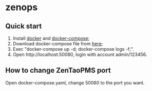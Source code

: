 # zenops

## Quick start
1. Install [docker](https://docs.docker.com/get-docker/) and [docker-compose](https://docs.docker.com/compose/install/);
2. Download docker-compose file from [here](https://raw.githubusercontent.com/aaronchen2k/zenops/master/docker-compose.yml);
3. Exec "docker-compose up -d; docker-compose logs -f;".
4. Open http://localhost:50080, login with account admin/123456.

## How to change ZenTaoPMS port
Open docker-compose.yaml, change 50080 to the port you want.
